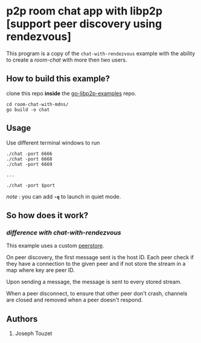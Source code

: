 # p2p room chat app with libp2p [support peer discovery using rendezvous]

This program is a copy of the `chat-with-rendezvous` example with the ability to create a *room-chat* with more then two users.

## How to build this example?

clone this repo __inside__ the [go-libp2p-examples](https://github.com/libp2p/go-libp2p-examples) repo.

```
cd room-chat-with-mdns/
go build -o chat
```

## Usage

Use different terminal windows to run

```
./chat -port 6666
./chat -port 6668
./chat -port 6669

...

./chat -port $port
```

*note :* you can add __`-q`__ to launch in quiet mode.

## So how does it work?

### *difference with chat-with-rendezvous*

This example uses a custom [peerstore](https://github.com/jolatechno/mpi-peerstore).

On peer discovery, the first message sent is the host ID. Each peer check if they have a connection to the given peer and if not store the stream in a map where key are peer ID.

Upon sending a message, the message is sent to every stored stream.

When a peer disconnect, to ensure that other peer don't crash, channels are closed and removed when a peer doesn't respond.

## Authors
1. Joseph Touzet
